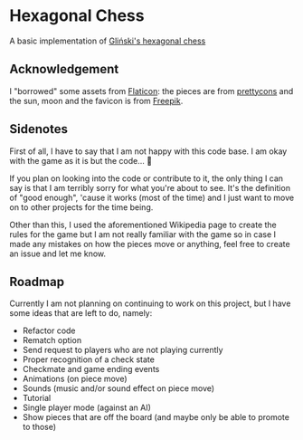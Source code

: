 # Hexagonal Chess

A basic implementation of [Gliński's hexagonal chess](https://en.wikipedia.org/wiki/Hexagonal_chess#Gli%C5%84ski's_hexagonal_chess)

## Acknowledgement

I "borrowed" some assets from [Flaticon](https://www.flaticon.com): the pieces are from [prettycons](https://www.flaticon.com/authors/prettycons) and the sun, moon and the favicon is from [Freepik](http://www.freepik.com/).

## Sidenotes

First of all, I have to say that I am not happy with this code base. I am okay with the game as it is but the code... 🤢

If you plan on looking into the code or contribute to it, the only thing I can say is that I am terribly sorry for what you're about to see. It's the definition of "good enough", 'cause it works (most of the time) and I just want to move on to other projects for the time being.

Other than this, I used the aforementioned Wikipedia page to create the rules for the game but I am not really familiar with the game so in case I made any mistakes on how the pieces move or anything, feel free to create an issue and let me know.

## Roadmap

Currently I am not planning on continuing to work on this project, but I have some ideas that are left to do, namely:

- Refactor code
- Rematch option
- Send request to players who are not playing currently
- Proper recognition of a check state
- Checkmate and game ending events
- Animations (on piece move)
- Sounds (music and/or sound effect on piece move)
- Tutorial
- Single player mode (against an AI)
- Show pieces that are off the board (and maybe only be able to promote to those)
